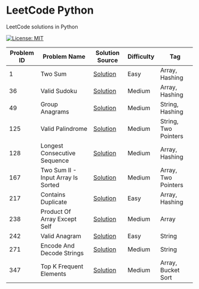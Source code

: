 # LeetCode Python

LeetCode solutions in Python

[![License: MIT](https://img.shields.io/badge/License-MIT-yellow.svg)](https://github.com/anirudhology/leetcode-python/blob/main/LICENSE)

| Problem ID | Problem Name                       | Solution Source                                                | Difficulty | Tag                  |
|------------|------------------------------------|----------------------------------------------------------------|------------|----------------------|
| 1          | Two Sum                            | [Solution](problems/array/two_sum.py)                          | Easy       | Array, Hashing       |
| 36         | Valid Sudoku                       | [Solution](problems/array/valid_sudoku.py)                     | Medium     | Array, Hashing       |
| 49         | Group Anagrams                     | [Solution](problems/string/group_anagrams.py)                  | Medium     | String, Hashing      |
| 125        | Valid Palindrome                   | [Solution](problems/string/valid_palindrome.py)                | Medium     | String, Two Pointers |
| 128        | Longest Consecutive Sequence       | [Solution](problems/array/longest_consecutive_sequence.py)     | Medium     | Array, Hashing       |
| 167        | Two Sum II - Input Array Is Sorted | [Solution](problems/array/two_sum_ii_input_array_is_sorted.py) | Medium     | Array, Two Pointers  |
| 217        | Contains Duplicate                 | [Solution](problems/array/contains_duplicate.py)               | Easy       | Array, Hashing       |
| 238        | Product Of Array Except Self       | [Solution](problems/array/product_of_array_except_self.py)     | Medium     | Array                |
| 242        | Valid Anagram                      | [Solution](problems/string/valid_anagram.py)                   | Easy       | String               |
| 271        | Encode And Decode Strings          | [Solution](problems/string/encode_and_decode_strings.py)       | Medium     | String               |
| 347        | Top K Frequent Elements            | [Solution](problems/array/top_k_frequent_elements.py)          | Medium     | Array, Bucket Sort   |